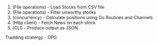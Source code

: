 1. (File operations) - Load Stocks from CSV file
2. (File operations) - Filter unworthy stocks
3. (concurrency)     - Calculate positions using Go Routines and Channels
4. (Http client)     - Fetch News on each stock
5. (CLI)             - Produce output as JSON

Tradding stratergy - OPG

